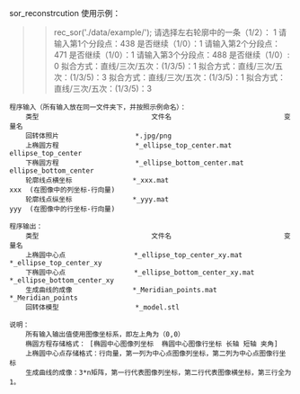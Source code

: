 sor_reconstrcution
使用示例：
>>rec_sor('./data/example/');
请选择左右轮廓中的一条（1/2）：
>>1
请输入第1个分段点：438
是否继续（1/0）：1
请输入第2个分段点：471
是否继续（1/0）：1
请输入第3个分段点：488
是否继续（1/0）: 0
拟合方式：直线/三次/五次：(1/3/5)：1
拟合方式：直线/三次/五次：(1/3/5)：3
拟合方式：直线/三次/五次：(1/3/5)：1
拟合方式：直线/三次/五次：(1/3/5)：3


    程序输入（所有输入放在同一文件夹下，并按照示例命名）：
        类型                            文件名                            变量名
        回转体照片                   *.jpg/png                          
        上椭圆方程                   *_ellipse_top_center.mat             ellipse_top_center
        下椭圆方程                   *_ellipse_bottom_center.mat          ellipse_bottom_center
        轮廓线点横坐标               *_xxx.mat                            xxx  (在图像中的列坐标-行向量)
        轮廓线点纵坐标               *_yyy.mat                            yyy  (在图像中的行坐标-行向量)
        
    程序输出： 
        类型                            文件名                            变量名
        上椭圆中心点                 *_ellipse_top_center_xy.mat        *_ellipse_top_center_xy              
        下椭圆中心点                 *_ellipse_bottom_center_xy.mat     *_ellipse_bottom_center_xy
        生成曲线的成像               *_Meridian_points.mat              *_Meridian_points
        回转体模型                   *_model.stl    

    说明：
        所有输入输出值使用图像坐标系，即左上角为（0,0）
        椭圆方程存储格式： [椭圆中心图像列坐标  椭圆中心图像行坐标 长轴 短轴 夹角]
        上椭圆中心点存储格式：行向量，第一列为中心点图像列坐标，第二列为中心点图像行坐标
        生成曲线的成像：3*n矩阵，第一行代表图像列坐标，第二行代表图像横坐标，第三行全为1。
        
